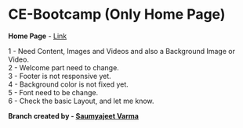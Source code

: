 # CE-Bootcamp (Only Home Page)

**Home Page** - <a href="https://saumyajeet-varma.github.io/Test/">Link</a>

1 - Need Content, Images and Videos and also a Background Image or Video. <br>
2 - Welcome part need to change. <br>
3 - Footer is not responsive yet. <br>
4 - Background color is not fixed yet. <br>
5 - Font need to be change. <br>
6 - Check the basic Layout, and let me know.

**Branch created by - <a href="https://github.com/Saumyajeet-Varma">Saumyajeet Varma</a>**

